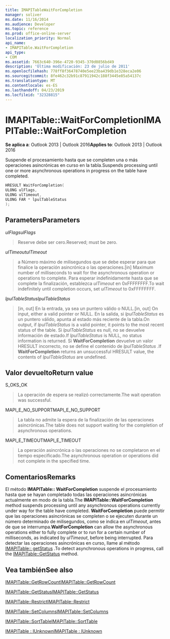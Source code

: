 ```yaml
---
title: IMAPITableWaitForCompletion
manager: soliver
ms.date: 11/16/2014
ms.audience: Developer
ms.topic: reference
ms.prod: office-online-server
localization_priority: Normal
api_name:
- IMAPITable.WaitForCompletion
api_type:
- COM
ms.assetid: 7663c640-396e-4720-9345-370d0856bd49
description: 'Última modificación: 23 de julio de 2011'
ms.openlocfilehash: 778ff8f36478740e5ee23ba439db1e328eca2e06
ms.sourcegitcommit: 8fe462c32b91c87911942c188f3445e85a54137c
ms.translationtype: MT
ms.contentlocale: es-ES
ms.lasthandoff: 04/23/2019
ms.locfileid: "32328815"
---
```

# <a name="imapitablewaitforcompletion"></a><span data-ttu-id="1edfa-103">IMAPITable::WaitForCompletion</span><span class="sxs-lookup"><span data-stu-id="1edfa-103">IMAPITable::WaitForCompletion</span></span>

  
  
<span data-ttu-id="1edfa-104">**Se aplica a**: Outlook 2013 | Outlook 2016</span><span class="sxs-lookup"><span data-stu-id="1edfa-104">**Applies to**: Outlook 2013 | Outlook 2016</span></span> 
  
<span data-ttu-id="1edfa-105">Suspende el procesamiento hasta que se completen una o más operaciones asincrónicas en curso en la tabla.</span><span class="sxs-lookup"><span data-stu-id="1edfa-105">Suspends processing until one or more asynchronous operations in progress on the table have completed.</span></span>
  
```cpp
HRESULT WaitForCompletion(
ULONG ulFlags,
ULONG ulTimeout,
ULONG FAR * lpulTableStatus
);
```

## <a name="parameters"></a><span data-ttu-id="1edfa-106">Parameters</span><span class="sxs-lookup"><span data-stu-id="1edfa-106">Parameters</span></span>

 <span data-ttu-id="1edfa-107">_ulFlags_</span><span class="sxs-lookup"><span data-stu-id="1edfa-107">_ulFlags_</span></span>
  
> <span data-ttu-id="1edfa-108">Reserve debe ser cero.</span><span class="sxs-lookup"><span data-stu-id="1edfa-108">Reserved; must be zero.</span></span>
    
 <span data-ttu-id="1edfa-109">_ulTimeout_</span><span class="sxs-lookup"><span data-stu-id="1edfa-109">_ulTimeout_</span></span>
  
> <span data-ttu-id="1edfa-110">a Número máximo de milisegundos que se debe esperar para que finalice la operación asincrónica o las operaciones.</span><span class="sxs-lookup"><span data-stu-id="1edfa-110">[in] Maximum number of milliseconds to wait for the asynchronous operation or operations to complete.</span></span> <span data-ttu-id="1edfa-111">Para esperar indefinidamente hasta que se complete la finalización, establezca _ulTimeout_ en 0xFFFFFFFF.</span><span class="sxs-lookup"><span data-stu-id="1edfa-111">To wait indefinitely until completion occurs, set  _ulTimeout_ to 0xFFFFFFFF.</span></span> 
    
 <span data-ttu-id="1edfa-112">_lpulTableStatus_</span><span class="sxs-lookup"><span data-stu-id="1edfa-112">_lpulTableStatus_</span></span>
  
> <span data-ttu-id="1edfa-113">[in, out] En la entrada, ya sea un puntero válido o NULL.</span><span class="sxs-lookup"><span data-stu-id="1edfa-113">[in, out] On input, either a valid pointer or NULL.</span></span> <span data-ttu-id="1edfa-114">En la salida, si _lpulTableStatus_ es un puntero válido, apunta al estado más reciente de la tabla.</span><span class="sxs-lookup"><span data-stu-id="1edfa-114">On output, if  _lpulTableStatus_ is a valid pointer, it points to the most recent status of the table.</span></span> <span data-ttu-id="1edfa-115">Si _lpulTableStatus_ es null, no se devuelve información de estado.</span><span class="sxs-lookup"><span data-stu-id="1edfa-115">If  _lpulTableStatus_ is NULL, no status information is returned.</span></span> <span data-ttu-id="1edfa-116">Si **WaitForCompletion** devuelve un valor HRESULT incorrecto, no se define el contenido de _lpulTableStatus_ .</span><span class="sxs-lookup"><span data-stu-id="1edfa-116">If **WaitForCompletion** returns an unsuccessful HRESULT value, the contents of  _lpulTableStatus_ are undefined.</span></span> 
    
## <a name="return-value"></a><span data-ttu-id="1edfa-117">Valor devuelto</span><span class="sxs-lookup"><span data-stu-id="1edfa-117">Return value</span></span>

<span data-ttu-id="1edfa-118">S_OK</span><span class="sxs-lookup"><span data-stu-id="1edfa-118">S_OK</span></span> 
  
> <span data-ttu-id="1edfa-119">La operación de espera se realizó correctamente.</span><span class="sxs-lookup"><span data-stu-id="1edfa-119">The wait operation was successful.</span></span>
    
<span data-ttu-id="1edfa-120">MAPI_E_NO_SUPPORT</span><span class="sxs-lookup"><span data-stu-id="1edfa-120">MAPI_E_NO_SUPPORT</span></span> 
  
> <span data-ttu-id="1edfa-121">La tabla no admite la espera de la finalización de las operaciones asincrónicas.</span><span class="sxs-lookup"><span data-stu-id="1edfa-121">The table does not support waiting for the completion of asynchronous operations.</span></span>
    
<span data-ttu-id="1edfa-122">MAPI_E_TIMEOUT</span><span class="sxs-lookup"><span data-stu-id="1edfa-122">MAPI_E_TIMEOUT</span></span> 
  
> <span data-ttu-id="1edfa-123">La operación asincrónica o las operaciones no se completaron en el tiempo especificado.</span><span class="sxs-lookup"><span data-stu-id="1edfa-123">The asynchronous operation or operations did not complete in the specified time.</span></span>
    
## <a name="remarks"></a><span data-ttu-id="1edfa-124">Comentarios</span><span class="sxs-lookup"><span data-stu-id="1edfa-124">Remarks</span></span>

<span data-ttu-id="1edfa-125">El método **IMAPITable:: WaitForCompletion** suspende el procesamiento hasta que se hayan completado todas las operaciones asincrónicas actualmente en modo de la tabla.</span><span class="sxs-lookup"><span data-stu-id="1edfa-125">The **IMAPITable::WaitForCompletion** method suspends processing until any asynchronous operations currently under way for the table have completed.</span></span> <span data-ttu-id="1edfa-126">**WaitForCompletion** puede permitir que las operaciones asincrónicas se completen o se ejecuten durante un número determinado de milisegundos, como se indica en _ulTimeout_, antes de que se interrumpa.</span><span class="sxs-lookup"><span data-stu-id="1edfa-126">**WaitForCompletion** can allow the asynchronous operations either to fully complete or to run for a certain number of milliseconds, as indicated by  _ulTimeout_, before being interrupted.</span></span> <span data-ttu-id="1edfa-127">Para detectar las operaciones asincrónicas en curso, llame al método [IMAPITable:: getStatus](imapitable-getstatus.md) .</span><span class="sxs-lookup"><span data-stu-id="1edfa-127">To detect asynchronous operations in progress, call the [IMAPITable::GetStatus](imapitable-getstatus.md) method.</span></span> 
  
## <a name="see-also"></a><span data-ttu-id="1edfa-128">Vea también</span><span class="sxs-lookup"><span data-stu-id="1edfa-128">See also</span></span>



[<span data-ttu-id="1edfa-129">IMAPITable::GetRowCount</span><span class="sxs-lookup"><span data-stu-id="1edfa-129">IMAPITable::GetRowCount</span></span>](imapitable-getrowcount.md)
  
[<span data-ttu-id="1edfa-130">IMAPITable::GetStatus</span><span class="sxs-lookup"><span data-stu-id="1edfa-130">IMAPITable::GetStatus</span></span>](imapitable-getstatus.md)
  
[<span data-ttu-id="1edfa-131">IMAPITable::Restrict</span><span class="sxs-lookup"><span data-stu-id="1edfa-131">IMAPITable::Restrict</span></span>](imapitable-restrict.md)
  
[<span data-ttu-id="1edfa-132">IMAPITable::SetColumns</span><span class="sxs-lookup"><span data-stu-id="1edfa-132">IMAPITable::SetColumns</span></span>](imapitable-setcolumns.md)
  
[<span data-ttu-id="1edfa-133">IMAPITable::SortTable</span><span class="sxs-lookup"><span data-stu-id="1edfa-133">IMAPITable::SortTable</span></span>](imapitable-sorttable.md)
  
[<span data-ttu-id="1edfa-134">IMAPITable : IUnknown</span><span class="sxs-lookup"><span data-stu-id="1edfa-134">IMAPITable : IUnknown</span></span>](imapitableiunknown.md)

